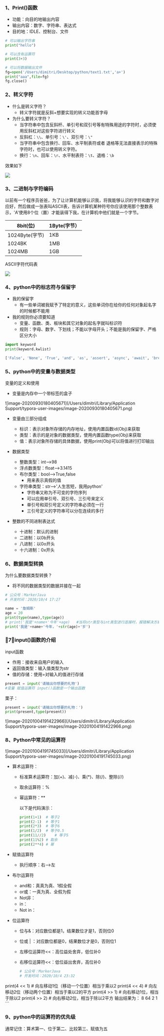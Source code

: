 ### 1、Print()函数

* 功能：向目的地输出内容
* 输出内容：数字、字符串、表达式
* 目的地：IDLE、控制台、文件

```python
# 可以输出字符串
print("hello")

# 可以含有运算符
print(3+3)

# 可以将数据输出文件
fg=open('/Users/dimitri/Desktop/python/text1.txt','a+')
print("aaa",file=fg)
fg.close()
```

### 2、转义字符

* 什么是转义字符？
  * 转义字符就是反斜+想要实现的转义功能首字母
* 为什么要转义字符？
  * 当字符串中包含反斜杆、单引号和双引号等有特殊用途的字符时，必须使用反斜杠对这些字符进行转义
  * 反斜杠：`\\`、单引号：`\'`、双引号：`\"`
  * 当字符串中包含换行、回车、水平制表符或者 退格等无法直接表示的特殊字符时，也可以使用转义字符。
  * 换行：`\n`、回车：`\r`、水平制表符：`\t`、退格：`\b`

效果如下

![](http://ww1.sinaimg.cn/large/006FuVcvgy1gj8sp888cuj30tx0jntax.jpg)

### 3、二进制与字符编码

以前有一个程序员爸爸，为了让计算机能够认识我，将我能够认识的字符和数字对应好，然后做成一张表叫ASCII表，告诉计算机某种符号你应该使用那个整数表示，'A'使用8个位（置）才能装得下我，在计算机中他们就是一个字节。

| 8bit(位)       | 1Byte(字节） |
| -------------- | ------------ |
| 1024Byte(字节) | 1KB          |
| 1024BK         | 1MB          |
| 1024MB         | 1GB          |

ASCII字符代码表

![](http://ww1.sinaimg.cn/large/006FuVcvgy1gj8tgm40rtj30dw0dnwnc.jpg)

### 4、python中的标志符与保留字

* 我的保留字
  * 有一些单词被我赋予了特定的意义，这些单词你在给你的任何对象起名字的时候都不能用
* 我的规则你必须要知道
  * 变量、函数、类、板块和其它对象的起名字就叫标识符
  * 规则：字母、数字、下划线；不能以字母开头；不能是我的保留字、严格区分大小

```python
import keyword
print(keyword.kwlist)

['False', 'None', 'True', 'and', 'as', 'assert', 'async', 'await', 'break', 'class', 'continue', 'def', 'del', 'elif', 'else', 'except', 'finally', 'for', 'from', 'global', 'if', 'import', 'in', 'is', 'lambda', 'nonlocal', 'not', 'or', 'pass', 'raise', 'return', 'try', 'while', 'with', 'yield']
```

### 5、python中的变量与数据类型

变量的定义和使用

* 变量是内存中一个带标签的盒子

![image-20200930180405671](/Users/dimitri/Library/Application Support/typora-user-images/image-20200930180405671.png)

* 变量由三部分组成
  * 标识：表示对象所存储的内存地址，使用内置函数id(Obj)来获取
  * 类型：表示的是对象的数据类型，使用内置函数type(Obj)来获取
  * 值：表示对象所存储的具体数据，使用print(Obj)可以将值进行打印输出

* 数据类型
  * 整数类型：int——>98
  * 浮点数类型：float——>3.1415
  * 布尔类型：bool——>True,false
    * 用来表示真假的值
  * 字符串类型：str——>'人生苦短，我用python'
    * 字符串又称为不可变的字符序列
    * 可以应用单引号、双引号、三引号来定义
    * 单引号和双引号定义的字符串必须在一行
    * 三引号定义的字符串可以分在连续的多行
* 整数的不同进制表达式
  * 十进制：默认的进制
  * 二进制：以0b开头
  * 八进制：以0o开头
  * 十六进制：0x开头

### 6、数据类型转换

为什么要数据类型转换？

* 将不同的数据类型的数据并接在一起

```python
# 公众号：MarkerJava
# 开发时间：2020/10/4 17:27

name = '詹姆斯'
age = 20
print(type(name),type(age))
# print('我是'+name+'今年'+age)   #当将str类型与int类型进行连接时，报错解决方案，类型转换
print('我是'+name+'今年，'+str(age)+'岁')
```

### 7、input()函数的介绍

input函数

* 作用：接收来自用户的输入
* 返回值类型：输入值类型为str
* 值的存储：使用=对输入的值进行存储

```python
present = input('请输出你想要的礼物')
#变量 赋值运算符 input()函数是一个输出函数
```

栗子：

```python
present = input('请输出你想要的礼物：')
print(present,type(present))
```

![image-20201004191422966](/Users/dimitri/Library/Application Support/typora-user-images/image-20201004191422966.png)

### 8、Python中常见的运算符

![image-20201004191745033](/Users/dimitri/Library/Application Support/typora-user-images/image-20201004191745033.png)

* 算术运算符：

  * 标准算术运算符：加(+)、减(-)、乘(*)、除(/)、整除(//)

  * 取余运算符：%

  * 幂运算符：**

    以下是代码演示：

    ```python
    print(1+1)  # 等于2
    print(2-1)  # 等于1
    print(2*3)  # 等于6
    print(1/2)  # 等于0.5
    print(11//2)    # 等于5
    print(11%2) # 取余
    print(2**4) # 幂
    ```

* 赋值运算符

  * 执行顺序：右——>左

* 布尔运算符

  * and和：真真为真、1假全假
  * or或：一真为真、全假为假
  * Not非：
  * in：
  * Not in：

* 位运算符

  * 位与&：对应数位都是1，结果数位才是1，否则位0

  * 位或 | ：对应数位都是0，结果数位才是0，否则位1

  * 左移位运算符<<：高位益处舍弃，低位补0

  * 右移位运算符<<：低位益出舍弃，高位补0

    ```python
    # 公众号：MarkerJava
    # 开发时间：2020/10/4 23:32
print(4 << 1)   # 向左移动1位（移动一个位置）相当于乘以2
    print(4 << 4)   # 向左移动2位（移动两个位置）相当于乘以2的平方
    print(4 >> 1)  # 向右移动1位，相当于除以2
    print(4 >> 2)  # 向右移动2位，相当于除以2平方
    输出结果为：
    8
    64
    2
    1
    ```
    
    

### 9、python中的运算符的优先级

通常记住：算术第一、位于第二、比较第三、赋值为五